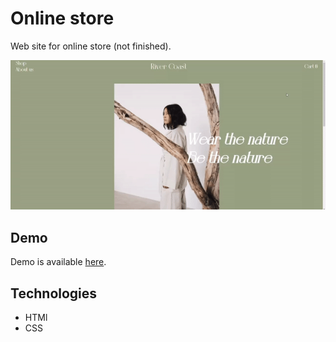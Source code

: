 # Online store
Web site for online store (not finished).

![layout](https://github.com/onlylosersleftalive/online-store/blob/master/images/ezgif.com-gif-maker%20(8).gif)

## Demo
Demo is available [here](https://onlylosersleftalive.github.io/online-store/).

## Technologies
* HTMl
* CSS
